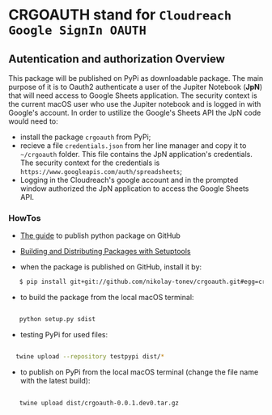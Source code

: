 # CRGOAUTH stand for `Cloudreach Google SignIn OAUTH`

## Autentication and authorization Overview
This package will be published on PyPi as downloadable package.
The main purpose of it is to Oauth2 authenticate a user of the Jupiter Notebook (**JpN**) that will need access to Google Sheets application. The security context is the current macOS user who use the Jupiter notebook and is logged in with Google's account.
In order to ustilize the Google's Sheets API the JpN code would need to:
- install the package `crgoauth` from PyPi;
- recieve a file `credentials.json` from her line manager and copy it to `~/crgoauth` folder. This file contains the JpN application's credentials. The security context for the credentials is `https://www.googleapis.com/auth/spreadsheets`;
- Logging in the Cloudreach's google account and in the prompted window authorized the JpN application to access the Google Sheets API.


### HowTos
- [The guide](https://github.com/MichaelKim0407/tutorial-pip-package) to publish python package on GitHub

- [Building and Distributing Packages with Setuptools](https://setuptools.pypa.io/en/latest/setuptools.html)

- when the package is published on GitHub, install it by:

```bash
   $ pip install git+git://github.com/nikolay-tonev/crgoauth.git#egg=crgoauth
```

- to build the package from the local macOS terminal:
```zsh

   python setup.py sdist
```

- testing PyPi for used files:
```zsh

  twine upload --repository testpypi dist/*
```

- to publish on PyPi from the local macOS terminal (change the file name with the latest build):
```zsh
   
   twine upload dist/crgoauth-0.0.1.dev0.tar.gz
```
